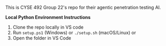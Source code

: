 This is CYSE 492 Group 22's repo for their agentic penetration testing AI. 

**Local Python Environment Instructions**

1. Clone the repo locally in VS code
2. Run `setup.ps1` (Windows) or `./setup.sh` (macOS/Linux) or 
3. Open the folder in VS Code
